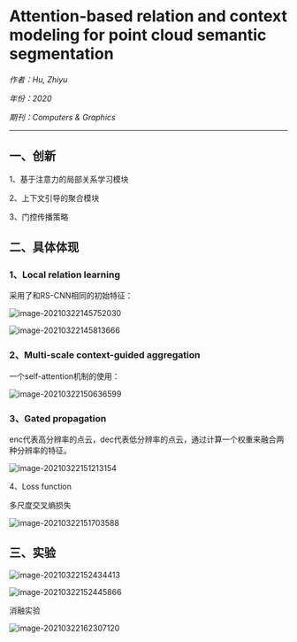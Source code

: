 # Attention-based relation and context modeling for point cloud semantic segmentation

*作者：Hu, Zhiyu*

*年份：2020*	

*期刊：Computers & Graphics*

---

## 一、创新

1、基于注意力的局部关系学习模块

2、上下文引导的聚合模块

3、门控传播策略

## 二、具体体现

### 1、Local relation learning

采用了和RS-CNN相同的初始特征：

![image-20210322145752030](https://gitee.com/suyunzzz/img/raw/master/img/20210322145752.png)

![image-20210322145813666](https://gitee.com/suyunzzz/img/raw/master/img/20210322145813.png)

### 2、Multi-scale context-guided aggregation

一个self-attention机制的使用：

![image-20210322150636599](https://gitee.com/suyunzzz/img/raw/master/img/20210322150636.png)

### 3、Gated propagation

enc代表高分辨率的点云，dec代表低分辨率的点云，通过计算一个权重来融合两种分辨率的特征。

![image-20210322151213154](https://gitee.com/suyunzzz/img/raw/master/img/20210322151213.png)

4、Loss function

多尺度交叉熵损失

![image-20210322151703588](https://gitee.com/suyunzzz/img/raw/master/img/20210322151703.png)



## 三、实验

![image-20210322152434413](https://gitee.com/suyunzzz/img/raw/master/img/20210322152434.png)

![image-20210322152445866](https://gitee.com/suyunzzz/img/raw/master/img/20210322152445.png)

消融实验

![image-20210322162307120](https://gitee.com/suyunzzz/img/raw/master/img/20210322162307.png)

